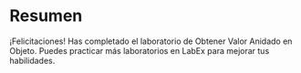 # Resumen

¡Felicitaciones! Has completado el laboratorio de Obtener Valor Anidado en Objeto. Puedes practicar más laboratorios en LabEx para mejorar tus habilidades.
